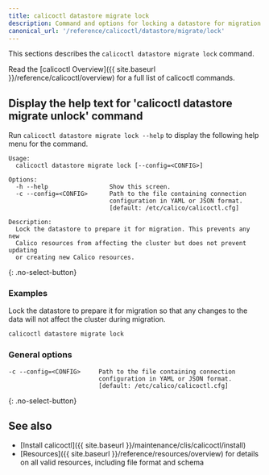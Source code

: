 ```yaml
---
title: calicoctl datastore migrate lock
description: Command and options for locking a datastore for migration.
canonical_url: '/reference/calicoctl/datastore/migrate/lock'
---
```


This sections describes the `calicoctl datastore migrate lock` command.

Read the [calicoctl Overview]({{ site.baseurl }}/reference/calicoctl/overview)
for a full list of calicoctl commands.

## Display the help text for 'calicoctl datastore migrate unlock' command

Run `calicoctl datastore migrate lock --help` to display the following help menu for the
command.

```
Usage:
  calicoctl datastore migrate lock [--config=<CONFIG>]

Options:
  -h --help                 Show this screen.
  -c --config=<CONFIG>      Path to the file containing connection
                            configuration in YAML or JSON format.
                            [default: /etc/calico/calicoctl.cfg]

Description:
  Lock the datastore to prepare it for migration. This prevents any new
  Calico resources from affecting the cluster but does not prevent updating
  or creating new Calico resources.
```
{: .no-select-button}

### Examples

Lock the datastore to prepare it for migration so that any changes to the
data will not affect the cluster during migration.

```bash
calicoctl datastore migrate lock
```

### General options

```
-c --config=<CONFIG>     Path to the file containing connection
                         configuration in YAML or JSON format.
                         [default: /etc/calico/calicoctl.cfg]
```
{: .no-select-button}

## See also

-  [Install calicoctl]({{ site.baseurl }}/maintenance/clis/calicoctl/install)
-  [Resources]({{ site.baseurl }}/reference/resources/overview) for details on all valid resources, including file format
   and schema
